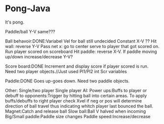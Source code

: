 # Pong-Java
It's pong.

Paddle/ball Y-V same???

Ball behavoir:DONE:Variabel Vel for ball still undecided
	Constant X-V ??
	Hit wall: reverse Y-V
	Pass net x: go to center serve to player that got scored on. Run player scored on scoreboard
	Hit paddle: reverse X-V. If paddle moving up/down increase/decrease Y-V?

Score board:DONE
	Increment and display score if player scored is run.
	Need two player objects.//Just used Pl1/Pl2 int Scr variables

Paddle:DONE
	Goes up-goes down.
	Need two paddle objects.

Other:
	Single/two player
		Single player AI:
	Power ups:Buffs to player or debuff to opponents:Trigger by hitting ball into certain areas.
	To apply buffs/debuffs to right player check Xvel if neg or pos will determine direction of ball travel 
	thus indicating whitch player last bounced the ball.
		Magnet:Catch and release ball
		Slow ball:Ball V halved when incoming
		Big/Small paddle:Paddle size changes
		Paddle speed:Increase/decrease